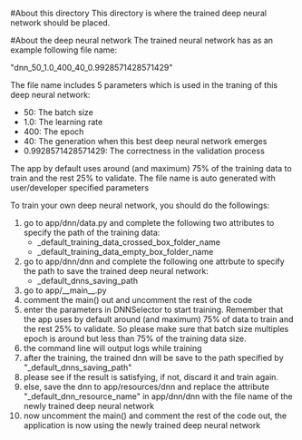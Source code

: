 #About this directory
This directory is where the trained deep neural network should be placed.

#About the deep neural network
The trained neural network has as an example following file name:

"dnn_50_1.0_400_40_0.9928571428571429"

The file name includes 5 parameters which is used in the traning of this deep neural network:
* 50: The batch size
* 1.0: The learning rate
* 400: The epoch
* 40: The generation when this best deep neural network emerges
* 0.9928571428571429: The correctness in the validation process

The app by default uses around (and maximum) 75% of the training data to train and the rest 25% to validate.
The file name is auto generated with user/developer specified parameters

To train your own deep neural network, you should do the followings:
1. go to app/dnn/data.py and complete the following two attributes to specify the path
of the training data:
    * _default_training_data_crossed_box_folder_name
    * _default_training_data_empty_box_folder_name
2. go to app/dnn/dnn and complete the following one attrbute to specify the path
to save the trained deep neural network:
    * _default_dnns_saving_path
3. go to app/\_\_main\_\_.py
4. comment the main() out and uncomment the rest of the code
6. enter the parameters in DNNSelector to start training. 
Remember that the app uses by default around (and maximum) 75% of data to train and the rest 25% to validate.
So please make sure that batch size multiples epoch is around but less than 75% of the training data size.
7. the command line will output logs while training
8. after the training, the trained dnn will be save to the path specified by "_default_dnns_saving_path"
9. please see if the result is satisfying, if not, discard it and train again.
10. else, save the dnn to app/resources/dnn and replace the attribute "_default_dnn_resource_name"
in app/dnn/dnn with the file name of the newly trained deep neural network
11. now uncomment the main() and comment the rest of the code out,
 the application is now using the newly trained deep neural network